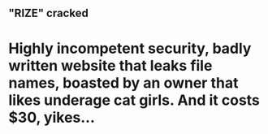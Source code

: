 ## "RIZE" cracked
# Highly incompetent security, badly written website that leaks file names, boasted by an owner that likes underage cat girls. And it costs $30, yikes... 
